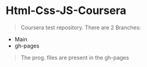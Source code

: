 # Html-Css-JS-Coursera
>Coursera test repository.
> There are 2 Branches:
- Main
- gh-pages
> The prog. files are present in the gh-pages
